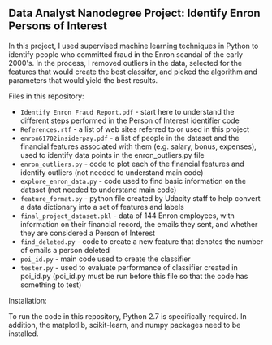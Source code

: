 ## Data Analyst Nanodegree Project: Identify Enron Persons of Interest

In this project, I used supervised machine learning techniques in Python to identify people who committed fraud in the Enron scandal 
of the early 2000's. In the process, I removed outliers in the data, selected for the features that would create the best classifer, 
and picked the algorithm and parameters that would yield the best results.

Files in this repository:

* `Identify Enron Fraud Report.pdf` - start here to understand the different steps performed in the Person of Interest identifier code
* `References.rtf` - a list of web sites referred to or used in this project
* `enron61702insiderpay.pdf` - a list of people in the dataset and the financial features associated with them
(e.g. salary, bonus, expenses), used to identify data points in the enron_outliers.py file
* `enron_outliers.py` - code to plot each of the financial features and identify outliers (not needed to understand main code)
* `explore_enron_data.py` - code used to find basic information on the dataset (not needed to understand main code)
* `feature_format.py` - python file created by Udacity staff to help convert a data dictionary into a set of features and labels
* `final_project_dataset.pkl` - data of 144 Enron employees, with information on their financial record, the emails they sent, and whether
they are considered a Person of Interest
* `find_deleted.py` - code to create a new feature that denotes the number of emails a person deleted
* `poi_id.py` - main code used to create the classifier
* `tester.py` - used to evaluate performance of classifier created in poi_id.py (poi_id.py must be run before this file so that the code
has something to test)

Installation:

To run the code in this repository, Python 2.7 is specifically required. In addition, the matplotlib, scikit-learn, and numpy packages
need to be installed.
